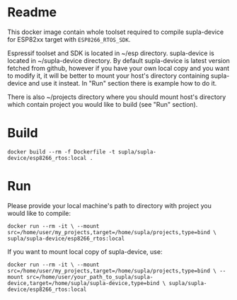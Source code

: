 # Readme

This docker image contain whole toolset required to compile supla-device
for ESP82xx target with `ESP8266_RTOS_SDK`.

Espressif toolset and SDK is located in ~/esp directory.
supla-device is located in ~/supla-device directory.
By default supla-device is latest version fetched from github, however if
you have your own local copy and you want to modify it, it will be better to
mount your host's directory containing supla-device and use it insteat. In
"Run" section there is example how to do it.

There is also ~/projects directory where you should mount host's directory
which contain project you would like to build (see "Run" section).

# Build

`docker build --rm -f Dockerfile -t supla/supla-device/esp8266_rtos:local .`

# Run

Please provide your local machine's path to directory with project you would
like to compile:

`docker run --rm -it \
    --mount src=/home/user/my_projects,target=/home/supla/projects,type=bind \
    supla/supla-device/esp8266_rtos:local`

If you want to mount local copy of supla-device, use:

`docker run --rm -it \
    --mount src=/home/user/my_projects,target=/home/supla/projects,type=bind \
    --mount src=/home/user/your_path_to_supla/supla-device,target=/home/supla/supla-device,type=bind \
    supla/supla-device/esp8266_rtos:local`


